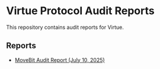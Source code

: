 # Virtue Protocol Audit Reports

This repository contains audit reports for Virtue.

## Reports

- [MoveBit Audit Report (July 10, 2025)](./Virtue-Audit-Movebit-20250710.pdf)

